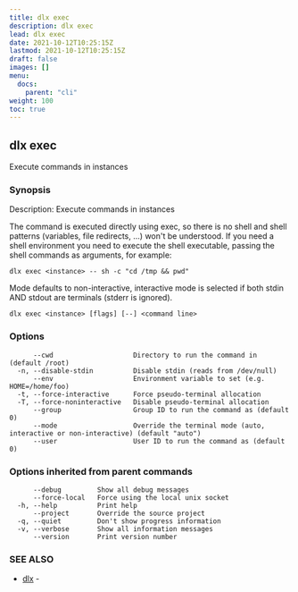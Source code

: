 ```yaml
---
title: dlx exec
description: dlx exec
lead: dlx exec
date: 2021-10-12T10:25:15Z
lastmod: 2021-10-12T10:25:15Z
draft: false
images: []
menu:
  docs:
    parent: "cli"
weight: 100
toc: true
---
```

## dlx exec

Execute commands in instances

### Synopsis

Description:
  Execute commands in instances

  The command is executed directly using exec, so there is no shell and
  shell patterns (variables, file redirects, ...) won't be understood.
  If you need a shell environment you need to execute the shell
  executable, passing the shell commands as arguments, for example:

    dlx exec <instance> -- sh -c "cd /tmp && pwd"

  Mode defaults to non-interactive, interactive mode is selected if both stdin AND stdout are terminals (stderr is ignored).



```
dlx exec <instance> [flags] [--] <command line>
```

### Options

```
      --cwd                    Directory to run the command in (default /root)
  -n, --disable-stdin          Disable stdin (reads from /dev/null)
      --env                    Environment variable to set (e.g. HOME=/home/foo)
  -t, --force-interactive      Force pseudo-terminal allocation
  -T, --force-noninteractive   Disable pseudo-terminal allocation
      --group                  Group ID to run the command as (default 0)
      --mode                   Override the terminal mode (auto, interactive or non-interactive) (default "auto")
      --user                   User ID to run the command as (default 0)
```

### Options inherited from parent commands

```
      --debug         Show all debug messages
      --force-local   Force using the local unix socket
  -h, --help          Print help
      --project       Override the source project
  -q, --quiet         Don't show progress information
  -v, --verbose       Show all information messages
      --version       Print version number
```

### SEE ALSO

* [dlx](/docs/cmd/dlx)	 - 

